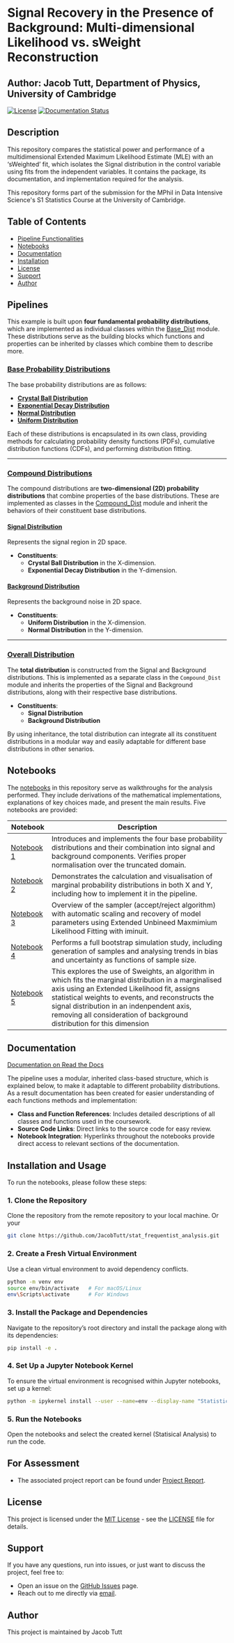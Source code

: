 # Signal Recovery in the Presence of Background: Multi-dimensional Likelihood vs. sWeight Reconstruction

## Author: Jacob Tutt, Department of Physics, University of Cambridge

[![License](https://img.shields.io/badge/License-MIT-blue.svg)](https://opensource.org/licenses/MIT)
[![Documentation Status](https://readthedocs.org/projects/stat-frequentist-analysis/badge/?version=latest)](https://stat-frequentist-analysis.readthedocs.io/en/latest/?badge=latest)

## Description
This repository compares the statistical power and performance of a multidimensional Extended Maximum Likelihood Estimate (MLE) with an ‘sWeighted’ fit, which isolates the Signal distribution in the control variable using fits from the independent variables. It contains the package, its documentation, and implementation required for the analysis.


This repository forms part of the submission for the MPhil in Data Intensive Science's S1 Statistics Course at the University of Cambridge.


## Table of Contents
- [Pipeline Functionalities](#pipelines)
- [Notebooks](#notebooks)
- [Documentation](#documentation)
- [Installation](#installation-and-usage)
- [License](#license)
- [Support](#support)
- [Author](#author)


## Pipelines

This example is built upon **four fundamental probability distributions**, which are implemented as individual classes within the [Base_Dist](Stats_analysis/Base_Dist) module. These distributions serve as the building blocks which functions and properties can be inherited by classes which combine them to describe more.

### **[Base Probability Distributions](Stats_analysis/Base_Dist)**

The base probability distributions are as follows:

- **[Crystal Ball Distribution](Stats_analysis/Base_Dist/CrystalBall_Class.py)**
- **[Exponential Decay Distribution](Stats_analysis/Base_Dist/ExponentialDecay_Class.py)**
- **[Normal Distribution](Stats_analysis/Base_Dist/NormalDistribution_Class.py)**
- **[Uniform Distribution](Stats_analysis/Base_Dist/UniformDistribution_Class.py)**

Each of these distributions is encapsulated in its own class, providing methods for calculating probability density functions (PDFs), cumulative distribution functions (CDFs), and performing distribution fitting.

---

### **[Compound Distributions](Stats_analysis/Compound_Dist/)**

The compound distributions are **two-dimensional (2D) probability distributions** that combine properties of the base distributions. These are implemented as classes in the [Compound_Dist](Stats_analysis/Compound_Dist) module and inherit the behaviors of their constituent base distributions.

#### **[Signal Distribution](Stats_analysis/Compound_Dist/Signal_Class.py)**
Represents the signal region in 2D space.
- **Constituents**:
  - **Crystal Ball Distribution** in the X-dimension.
  - **Exponential Decay Distribution** in the Y-dimension.

#### **[Background Distribution](Stats_analysis/Compound_Dist/Background_Class.py)**
Represents the background noise in 2D space.
- **Constituents**:
  - **Uniform Distribution** in the X-dimension.
  - **Normal Distribution** in the Y-dimension.

---

### **[Overall Distribution](Stats_analysis/Compound_Dist/Signal_Background_Class.py)**

The **total distribution** is constructed from the Signal and Background distributions. This is implemented as a separate class in the `Compound_Dist` module and inherits the properties of the Signal and Background distributions, along with their respective base distributions.

- **Constituents**:
  - **Signal Distribution**
  - **Background Distribution**

By using inheritance, the total distribution can integrate all its constituent distributions in a modular way and easily adaptable for different base distributions in other senarios.

## Notebooks

The [notebooks](notebooks) in this repository serve as walkthroughs for the analysis performed. They include derivations of the mathematical implementations, explanations of key choices made, and present the main results. Five notebooks are provided:

| Notebook | Description |
|----------|-------------|
| [Notebook 1](notebooks/Notebook_Part_b.ipynb) | Introduces and implements the four base probability distributions and their combination into signal and background components. Verifies proper normalisation over the truncated domain. |
| [Notebook 2](notebooks/Notebook_Part_c.ipynb) | Demonstrates the calculation and visualisation of marginal probability distributions in both X and Y, including how to implement it in the pipeline. |
| [Notebook 3](notebooks/Notebook_Part_d.ipynb) | Overview of the sampler (accept/reject algorithm) with automatic scaling and recovery of model parameters using Extended Unbineed Maxmimium Likelihood Fitting with iminuit. |
| [Notebook 4](notebooks/Notebook_Part_e.ipynb) | Performs a full bootstrap simulation study, including generation of samples and analysing trends in bias and uncertainty as functions of sample size. |
| [Notebook 5](notebooks/Notebook_Part_f.ipynb) | This explores the use of Sweights, an algorithm in which fits the marginal distribution in a marginalised axis using an Extended Likelihood fit, assigns statistical weights to events, and reconstructs the signal distribution in an indenpendent axis, removing all consideration of background distribution for this dimension|

## Documentation

[Documentation on Read the Docs](https://stat-frequentist-analysis.readthedocs.io/en/latest/)

The pipeline uses a modular, inherited class-based structure, which is explained below, to make it adaptable to different probability distributions. As a result documentation has been created for easier understanding of each functions methods and implementation:

- **Class and Function References**: Includes detailed descriptions of all classes and functions used in the coursework.
- **Source Code Links**: Direct links to the source code for easy review.
- **Notebook Integration**: Hyperlinks throughout the notebooks provide direct access to relevant sections of the documentation.


## Installation and Usage

To run the notebooks, please follow these steps:

### 1. Clone the Repository

Clone the repository from the remote repository to your local machine.
Or your 
```bash
git clone https://github.com/JacobTutt/stat_frequentist_analysis.git
```

### 2. Create a Fresh Virtual Environment
Use a clean virtual environment to avoid dependency conflicts.
```bash
python -m venv env
source env/bin/activate   # For macOS/Linux
env\Scripts\activate      # For Windows
```

### 3. Install the Package and Dependencies
Navigate to the repository’s root directory and install the package along with its dependencies:
```bash
pip install -e .
```

### 4. Set Up a Jupyter Notebook Kernel
To ensure the virtual environment is recognised within Jupyter notebooks, set up a kernel:
```bash
python -m ipykernel install --user --name=env --display-name "Statistical Analysis"
```

### 5. Run the Notebooks
Open the notebooks and select the created kernel (Statisical Analysis) to run the code.


## For Assessment
- The associated project report can be found under [Project Report](report/Report_jlt.pdf). 

## License
This project is licensed under the [MIT License](https://opensource.org/license/mit/) - see the [LICENSE](LICENSE) file for details.

## Support
If you have any questions, run into issues, or just want to discuss the project, feel free to:
- Open an issue on the [GitHub Issues](https://github.com/JacobTutt/stat_frequentist_analysis/issues) page.  
- Reach out to me directly via [email](mailto:jacobtutt@icloud.com).

## Author
This project is maintained by Jacob Tutt 


